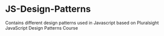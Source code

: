 # JS-Design-Patterns
Contains different design patterns used in Javascript based on Pluralsight  JavaScript Design Patterns Course
